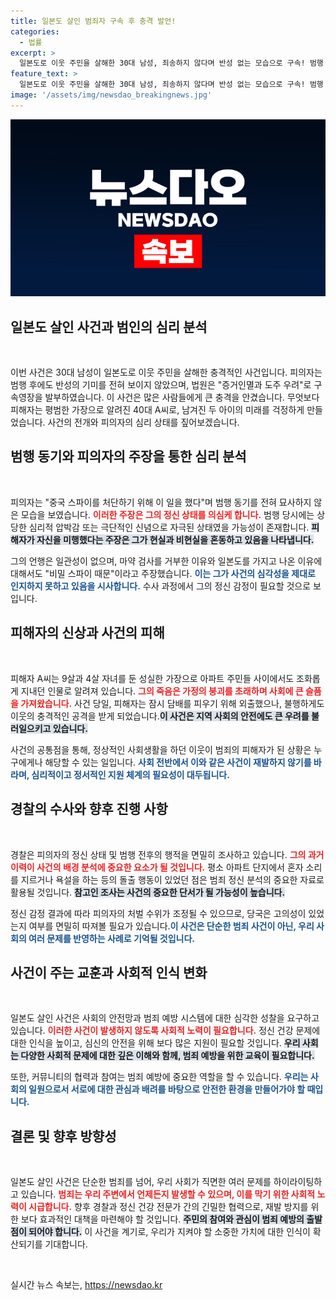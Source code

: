 ```yaml
---
title: 일본도 살인 범죄자 구속 후 충격 발언!
categories:
  - 법률
excerpt: >
  일본도로 이웃 주민을 살해한 30대 남성, 죄송하지 않다며 반성 없는 모습으로 구속! 범행 동기와 태도에 충격, 살해 피해자는 2아이의 아빠. 사건의 전말은? 클릭 해서 확인하세요!
feature_text: >
  일본도로 이웃 주민을 살해한 30대 남성, 죄송하지 않다며 반성 없는 모습으로 구속! 범행 동기와 태도에 충격, 살해 피해자는 2아이의 아빠. 사건의 전말은? 클릭 해서 확인하세요!
image: '/assets/img/newsdao_breakingnews.jpg'
---
```


<p><img src="/assets/img/newsdao_breakingnews.jpg" alt="bookingtag 속보" /></p>

<h2 data-ke-size="size26">일본도 살인 사건과 범인의 심리 분석</h2>

<p data-ke-size="size16">&nbsp;</p>

<p>이번 사건은 30대 남성이 일본도로 이웃 주민을 살해한 충격적인 사건입니다. 피의자는 범행 후에도 반성의 기미를 전혀 보이지 않았으며, 법원은 "증거인멸과 도주 우려"로 구속영장을 발부하였습니다. 이 사건은 많은 사람들에게 큰 충격을 안겼습니다. 무엇보다 피해자는 평범한 가장으로 알려진 40대 A씨로, 남겨진 두 아이의 미래를 걱정하게 만들었습니다. 사건의 전개와 피의자의 심리 상태를 짚어보겠습니다.</p>

<h2 data-ke-size="size26">범행 동기와 피의자의 주장을 통한 심리 분석</h2>

<p data-ke-size="size16">&nbsp;</p>

<p>피의자는 "중국 스파이를 처단하기 위해 이 일을 했다"며 범행 동기를 전혀 묘사하지 않은 모습을 보였습니다. <b><span style="color: #ee2323;">이러한 주장은 그의 정신 상태를 의심케 합니다.</span></b> 범행 당시에는 상당한 심리적 압박감 또는 극단적인 신념으로 자극된 상태였을 가능성이 존재합니다. <b><span style="background-color: #21538527;">피해자가 자신을 미행했다는 주장은 그가 현실과 비현실을 혼동하고 있음을 나타냅니다.</span></b></p>

<p>그의 언행은 일관성이 없으며, 마약 검사를 거부한 이유와 일본도를 가지고 나온 이유에 대해서도 "비밀 스파이 때문"이라고 주장했습니다. <b><span style="color: #1a5490;">이는 그가 사건의 심각성을 제대로 인지하지 못하고 있음을 시사합니다.</span></b> 수사 과정에서 그의 정신 감정이 필요할 것으로 보입니다.</p>

<h2 data-ke-size="size26">피해자의 신상과 사건의 피해</h2>

<p data-ke-size="size16">&nbsp;</p>

<p>피해자 A씨는 9살과 4살 자녀를 둔 성실한 가장으로 아파트 주민들 사이에서도 조화롭게 지내던 인물로 알려져 있습니다. <b><span style="color: #ee2323;">그의 죽음은 가정의 붕괴를 초래하며 사회에 큰 슬픔을 가져왔습니다.</span></b> 사건 당일, 피해자는 잠시 담배를 피우기 위해 외출했으나, 불행하게도 이웃의 충격적인 공격을 받게 되었습니다.<b><span style="background-color: #21538527;">이 사건은 지역 사회의 안전에도 큰 우려를 불러일으키고 있습니다.</span></b></p>

<p>사건의 공통점을 통해, 정상적인 사회생활을 하던 이웃이 범죄의 피해자가 된 상황은 누구에게나 해당할 수 있는 일입니다. <b><span style="color: #1a5490;">사회 전반에서 이와 같은 사건이 재발하지 않기를 바라며, 심리적이고 정서적인 지원 체계의 필요성이 대두됩니다.</span></b></p>

<h2 data-ke-size="size26">경찰의 수사와 향후 진행 사항</h2>

<p data-ke-size="size16">&nbsp;</p>

<p>경찰은 피의자의 정신 상태 및 범행 전후의 행적을 면밀히 조사하고 있습니다. <b><span style="color: #ee2323;">그의 과거 이력이 사건의 배경 분석에 중요한 요소가 될 것입니다.</span></b> 평소 아파트 단지에서 혼자 소리를 지르거나 욕설을 하는 등의 돌출 행동이 있었던 점은 범죄 정신 분석의 중요한 자료로 활용될 것입니다. <b><span style="background-color: #21538527;">참고인 조사는 사건의 중요한 단서가 될 가능성이 높습니다.</span></b></p>

<p>정신 감정 결과에 따라 피의자의 처벌 수위가 조정될 수 있으므로, 당국은 고의성이 있었는지 여부를 면밀히 따져볼 필요가 있습니다.<b><span style="color: #1a5490;">이 사건은 단순한 범죄 사건이 아닌, 우리 사회의 여러 문제를 반영하는 사례로 기억될 것입니다.</span></b></p>

<h2 data-ke-size="size26">사건이 주는 교훈과 사회적 인식 변화</h2>

<p data-ke-size="size16">&nbsp;</p>

<p>일본도 살인 사건은 사회의 안전망과 범죄 예방 시스템에 대한 심각한 성찰을 요구하고 있습니다. <b><span style="color: #ee2323;">이러한 사건이 발생하지 않도록 사회적 노력이 필요합니다.</span></b> 정신 건강 문제에 대한 인식을 높이고, 심신의 안전을 위해 보다 많은 지원이 필요할 것입니다. <b><span style="background-color: #21538527;">우리 사회는 다양한 사회적 문제에 대한 깊은 이해와 함께, 범죄 예방을 위한 교육이 필요합니다.</span></b></p>

<p>또한, 커뮤니티의 협력과 참여는 범죄 예방에 중요한 역할을 할 수 있습니다. <b><span style="color: #1a5490;">우리는 사회의 일원으로서 서로에 대한 관심과 배려를 바탕으로 안전한 환경을 만들어가야 할 때입니다.</span></b></p>

<h2 data-ke-size="size26">결론 및 향후 방향성</h2>

<p data-ke-size="size16">&nbsp;</p>

<p>일본도 살인 사건은 단순한 범죄를 넘어, 우리 사회가 직면한 여러 문제를 하이라이팅하고 있습니다. <b><span style="color: #ee2323;">범죄는 우리 주변에서 언제든지 발생할 수 있으며, 이를 막기 위한 사회적 노력이 시급합니다.</span></b> 향후 경찰과 정신 건강 전문가 간의 긴밀한 협력으로, 재발 방지를 위한 보다 효과적인 대책을 마련해야 할 것입니다. <b><span style="background-color: #21538527;">주민의 참여와 관심이 범죄 예방의 출발점이 되어야 합니다.</span></b> 이 사건을 계기로, 우리가 지켜야 할 소중한 가치에 대한 인식이 확산되기를 기대합니다.</p>

<p data-ke-size="size16">&nbsp;</p>
실시간 뉴스 속보는, <a href="https://newsdao.kr" rel="dofollow">https://newsdao.kr</a>


